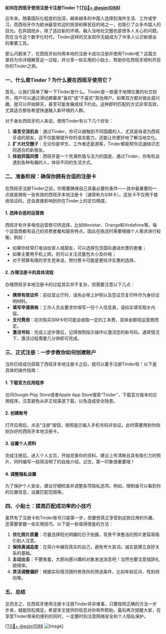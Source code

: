 **如何在西班牙使用注册卡注册Tinder？[[TG💪+ @esim1088](https://t.me/s/esim1088)]**

近年来，随着国际化程度的加深，越来越多的中国人选择到海外生活、工作或学习，而西班牙作为欧洲最受欢迎的旅游和移民目的地之一，也吸引了众多中国人的目光。在异国他乡，除了适应新的环境，融入当地社交圈也是很多人关心的问题。而在当今这个数字化时代，Tinder这样的交友软件无疑成为了许多人认识新朋友的重要工具。

那么问题来了，在西班牙如何用本地的注册卡成功注册并使用Tinder呢？这篇文章将为你详细解答这一过程，并分享一些实用的小贴士，帮助你在西班牙顺利开启你的Tinder之旅。

### **一、什么是Tinder？为什么要在西班牙使用它？**

首先，让我们简单了解一下Tinder是什么。Tinder是一款基于地理位置的社交软件，用户可以通过滑动屏幕来“喜欢”或“不喜欢”其他用户。如果双方都对彼此感兴趣，就可以开始聊天，甚至可能发展成线下约会。这种即时匹配的方式非常高效，尤其适合那些希望快速融入新环境的人群。

对于身处西班牙的人来说，使用Tinder有以下几个好处：

1. **语言交流机会**：通过Tinder，你可以接触到不同国籍的人，尤其是母语为西班牙语的朋友，这不仅能够提升你的语言能力，还能让你更好地了解当地文化。
2. **扩大社交圈子**：无论你是学生、工作者还是游客，Tinder都能帮你迅速结识志同道合的新朋友。
3. **体验异国风情**：西班牙是一个充满热情与活力的国度，通过Tinder，你有机会遇到各种有趣的人，体验不同的生活方式。

### **二、准备阶段：确保你拥有合适的注册卡**

在西班牙注册Tinder之前，你需要确保自己具备必要的条件——其中最重要的一点就是拥有一张有效的西班牙本地注册卡（通常称为SIM卡）。这张卡不仅用于接收验证码，还会直接影响到你在Tinder上的定位精度。

#### **1. 选择合适的运营商**
西班牙有许多电信运营商可供选择，比如Movistar、Orange和Vodafone等。每个运营商都有自己的资费套餐和服务特点，因此在挑选时需要根据个人需求进行权衡。例如：
- 如果你经常打电话给家人或朋友，可以选择包含国际通话优惠的套餐；
- 如果主要用手机上网，则可以关注流量包大小及价格；
- 对于预算有限的学生党来说，预付费卡可能是更经济实惠的选择。

#### **2. 办理注册卡的具体流程**
办理西班牙本地注册卡的过程其实并不复杂，但需要注意以下几点：
- **携带有效证件**：前往营业厅时，请务必带上护照以及签证页复印件作为身份证明材料。
- **填写申请表格**：工作人员会要求你填写一份个人信息表，请如实填写相关内容。
- **支付费用**：初次购买SIM卡时可能会收取一定的工本费，具体金额视运营商而定。
- **激活号码**：完成上述步骤后，记得按照指示操作以激活您的新号码。通常情况下，激活过程需要几分钟即可完成。

### **三、正式注册：一步步教你如何创建账户**

当你已经成功获取了西班牙本地注册卡之后，就可以着手注册Tinder啦！以下是具体的操作指南：

#### **1. 下载官方应用程序**
访问Google Play Store或者Apple App Store搜索“Tinder”，下载官方版本的应用程序。注意避免从非正规渠道下载，以免造成安全隐患。

#### **2. 创建账号**
打开应用后，点击“注册”按钮，按照提示输入手机号码并验证。此时需要用到你刚刚办好的西班牙本地注册卡。

#### **3. 设置个人资料**
完成注册后，进入个人主页，开始完善你的资料。建议上传清晰且具有吸引力的照片，同时编写一段简洁明了的自我介绍。记住，第一印象很重要哦！

#### **4. 调整隐私设置**
为了保护个人安全，建议仔细检查并调整各项隐私选项。例如，限制谁可以看到你的位置信息，设置匹配范围等。

### **四、小贴士：提高匹配成功率的小技巧**

虽然有了注册卡和Tinder账号只是第一步，但要想真正享受到这款应用的乐趣，还需要掌握一些实用技巧。以下是一些值得借鉴的方法：

1. **优化照片质量**：尽量选择阳光明媚的日子拍摄，背景干净整洁的照片更容易吸引别人注意。
2. **保持真诚态度**：在简介中展现真实的自己，避免夸大其词。诚实是建立良好关系的基础。
3. **主动出击**：不要害羞，大胆向感兴趣的对象发送消息吧！当然也要注意措辞礼貌得体。
4. **灵活调整偏好**：根据实际情况随时修改你的筛选条件，比如年龄区间、性别倾向等。

### **五、总结**

总而言之，在西班牙使用注册卡注册Tinder并非难事，只要按照正确的方法一步步来，就能轻松搞定。希望本文提供的信息对你有所帮助。最后再次提醒大家，在享受Tinder带来的便利的同时，一定要时刻注意网络安全和个人隐私保护。

[[TG💪+ @esim1088](https://t.me/s/esim1088) ![Image](https://i.postimg.cc/4NQfJmqS/Snipaste-2025-05-13-00-14-12.png)]